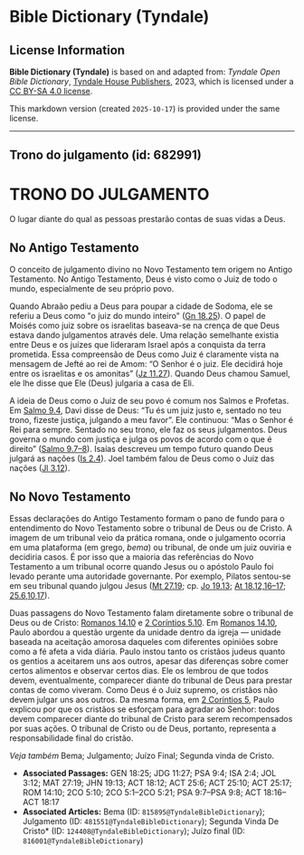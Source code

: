 # Bible Dictionary (Tyndale)

## License Information

**Bible Dictionary (Tyndale)** is based on and adapted from: _Tyndale Open Bible Dictionary_, [Tyndale House Publishers](https://tyndaleopenresources.com/), 2023, which is licensed under a [CC BY-SA 4.0 license](https://creativecommons.org/licenses/by-sa/4.0/legalcode.en).

This markdown version (created `2025-10-17`) is provided under the same license.



--------------------------------

## Trono do julgamento (id: 682991)

TRONO DO JULGAMENTO
===================

O lugar diante do qual as pessoas prestarão contas de suas vidas a Deus.

No Antigo Testamento
--------------------

O conceito de julgamento divino no Novo Testamento tem origem no Antigo Testamento. No Antigo Testamento, Deus é visto como o Juiz de todo o mundo, especialmente de seu próprio povo.

Quando Abraão pediu a Deus para poupar a cidade de Sodoma, ele se referiu a Deus como "o juiz do mundo inteiro" ([Gn 18\.25](https://ref.ly/Gen18:25)). O papel de Moisés como juiz sobre os israelitas baseava\-se na crença de que Deus estava dando julgamentos através dele. Uma relação semelhante existia entre Deus e os juízes que lideraram Israel após a conquista da terra prometida. Essa compreensão de Deus como Juiz é claramente vista na mensagem de Jefté ao rei de Amom: “O Senhor é o juiz. Ele decidirá hoje entre os israelitas e os amonitas” ([Jz 11\.27](https://ref.ly/Judg11:27)). Quando Deus chamou Samuel, ele lhe disse que Ele (Deus) julgaria a casa de Eli.

A ideia de Deus como o Juiz de seu povo é comum nos Salmos e Profetas. Em [Salmo 9\.4](https://ref.ly/Ps9:4), Davi disse de Deus: “Tu és um juiz justo e, sentado no teu trono, fizeste justiça, julgando a meu favor”. Ele continuou: “Mas o Senhor é Rei para sempre. Sentado no seu trono, ele faz os seus julgamentos. Deus governa o mundo com justiça e julga os povos de acordo com o que é direito” ([Salmo 9\.7–8](https://ref.ly/Ps9:7-Ps9:8)). Isaías descreveu um tempo futuro quando Deus julgará as nações ([Is 2\.4](https://ref.ly/Isa2:4)). Joel também falou de Deus como o Juiz das nações ([Jl 3\.12](https://ref.ly/Joel3:12)).

No Novo Testamento
------------------

Essas declarações do Antigo Testamento formam o pano de fundo para o entendimento do Novo Testamento sobre o tribunal de Deus ou de Cristo. A imagem de um tribunal veio da prática romana, onde o julgamento ocorria em uma plataforma (em grego, *bema*) ou tribunal, de onde um juiz ouviria e decidiria casos. É por isso que a maioria das referências do Novo Testamento a um tribunal ocorre quando Jesus ou o apóstolo Paulo foi levado perante uma autoridade governante. Por exemplo, Pilatos sentou\-se em seu tribunal quando julgou Jesus ([Mt 27\.19](https://ref.ly/Matt27:19); cp. [Jo 19\.13](https://ref.ly/John19:13); [At 18\.12,16–17](https://ref.ly/Acts18:12); [25\.6,10,17](https://ref.ly/Acts25:6)).

Duas passagens do Novo Testamento falam diretamente sobre o tribunal de Deus ou de Cristo: [Romanos 14\.10](https://ref.ly/Rom14:10) e [2 Coríntios 5\.10](https://ref.ly/2Cor5:10). Em [Romanos 14\.10](https://ref.ly/Rom14:10), Paulo abordou a questão urgente da unidade dentro da igreja — unidade baseada na aceitação amorosa daqueles com diferentes opiniões sobre como a fé afeta a vida diária. Paulo instou tanto os cristãos judeus quanto os gentios a aceitarem uns aos outros, apesar das diferenças sobre comer certos alimentos e observar certos dias. Ele os lembrou de que todos devem, eventualmente, comparecer diante do tribunal de Deus para prestar contas de como viveram. Como Deus é o Juiz supremo, os cristãos não devem julgar uns aos outros. Da mesma forma, em [2 Coríntios 5](https://ref.ly/2Cor5:1-2Cor5:21), Paulo explicou por que os cristãos se esforçam para agradar ao Senhor: todos devem comparecer diante do tribunal de Cristo para serem recompensados por suas ações. O tribunal de Cristo ou de Deus, portanto, representa a responsabilidade final do cristão.

*Veja também* Bema; Julgamento; Juízo Final; Segunda vinda de Cristo.

* **Associated Passages:** GEN 18:25; JDG 11:27; PSA 9:4; ISA 2:4; JOL 3:12; MAT 27:19; JHN 19:13; ACT 18:12; ACT 25:6; ACT 25:10; ACT 25:17; ROM 14:10; 2CO 5:10; 2CO 5:1–2CO 5:21; PSA 9:7–PSA 9:8; ACT 18:16–ACT 18:17
* **Associated Articles:** Bema (ID: `815895@TyndaleBibleDictionary`); Julgamento (ID: `481551@TyndaleBibleDictionary`); Segunda Vinda De Cristo* (ID: `124408@TyndaleBibleDictionary`); Juízo final (ID: `816001@TyndaleBibleDictionary`)

